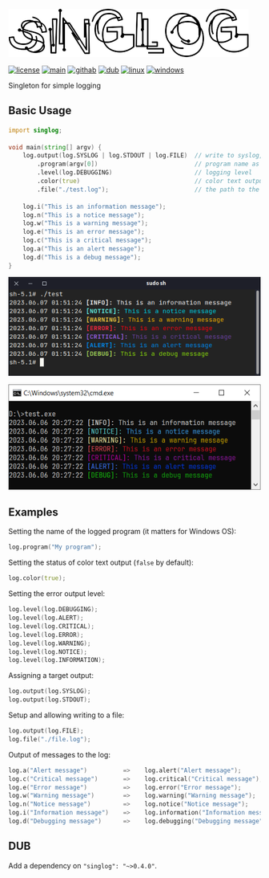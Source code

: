 ![singlog](singlog.png)

[![license](https://img.shields.io/github/license/AlexanderZhirov/singlog.svg?sort=semver&style=for-the-badge&color=green)](https://www.gnu.org/licenses/old-licenses/gpl-2.0.html)
[![main](https://img.shields.io/badge/dynamic/json.svg?label=git.zhirov.kz&style=for-the-badge&url=https://git.zhirov.kz/api/v1/repos/dlang/singlog/tags&query=$[0].name&color=violet&logo=D)](https://git.zhirov.kz/dlang/singlog)
[![githab](https://img.shields.io/github/v/tag/AlexanderZhirov/singlog.svg?sort=semver&style=for-the-badge&color=blue&label=github&logo=D)](https://github.com/AlexanderZhirov/singlog)
[![dub](https://img.shields.io/dub/v/singlog.svg?sort=semver&style=for-the-badge&color=orange&logo=D)](https://code.dlang.org/packages/singlog)
[![linux](https://img.shields.io/badge/Linux-FCC624?style=for-the-badge&logo=linux&logoColor=black)](https://www.linux.org/)
[![windows](https://img.shields.io/badge/Windows-0078D6?style=for-the-badge&logo=windows&logoColor=white)](https://support.microsoft.com/en-US/windows)

Singleton for simple logging

## Basic Usage

```d
import singlog;

void main(string[] argv) {
    log.output(log.SYSLOG | log.STDOUT | log.FILE)  // write to syslog, standard output stream and file
        .program(argv[0])                           // program name as an identifier (for Windows OS)
        .level(log.DEBUGGING)                       // logging level
        .color(true)                                // color text output
        .file("./test.log");                        // the path to the log file

    log.i("This is an information message");
    log.n("This is a notice message");
    log.w("This is a warning message");
    log.e("This is an error message");
    log.c("This is a critical message");
    log.a("This is an alert message");
    log.d("This is a debug message");
}
```

![output](tests/terminal.png)

![output](tests/cmd.png)

## Examples

Setting the name of the logged program (it matters for Windows OS):

```d
log.program("My program");
```

Setting the status of color text output (`false` by default):

```d
log.color(true);
```

Setting the error output level:

```d
log.level(log.DEBUGGING);
log.level(log.ALERT);
log.level(log.CRITICAL);
log.level(log.ERROR);
log.level(log.WARNING);
log.level(log.NOTICE);
log.level(log.INFORMATION);
```

Assigning a target output:

```d
log.output(log.SYSLOG);
log.output(log.STDOUT);
```

Setup and allowing writing to a file:

```d
log.output(log.FILE);
log.file("./file.log");
```

Output of messages to the log:

```d
log.a("Alert message")          =>    log.alert("Alert message");
log.c("Critical message")       =>    log.critical("Critical message");
log.e("Error message")          =>    log.error("Error message");
log.w("Warning message")        =>    log.warning("Warning message");
log.n("Notice message")         =>    log.notice("Notice message");
log.i("Information message")    =>    log.information("Information message");
log.d("Debugging message")      =>    log.debugging("Debugging message");
```

## DUB

Add a dependency on `"singlog": "~>0.4.0"`.
